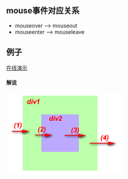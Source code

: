 
## mouse事件对应关系
- mouseover --> mouseout
- mouseenter --> mouseleave

## 例子
[在线演示](https://jsfiddle.net/GenweiWu/0c5qk1t8/)

#### 解说
![](./img/mouseover.png)

